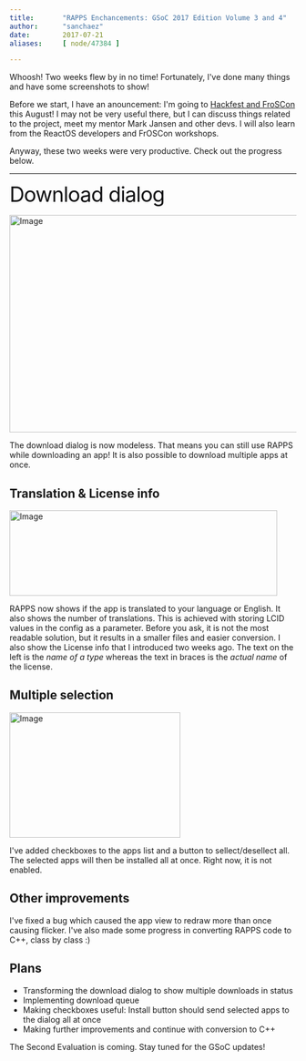 ```yaml
---
title:       "RAPPS Enchancements: GSoC 2017 Edition Volume 3 and 4"
author:      "sanchaez"
date:        2017-07-21
aliases:     [ node/47384 ]

---
```


<p>Whoosh! Two weeks flew by in no time! Fortunately, I've done many things and have some screenshots to show!</p>
<p>Before we start, I have an anouncement: I'm going to <a href="https://reactos.org/project-news/reactos-hackfest-2017-and-froscon17">Hackfest and FroSCon</a> this August! I may not be very useful there, but I can discuss things related to the project, meet my mentor Mark Jansen and other devs. I will also learn from the ReactOS developers and FrOSCon workshops. &nbsp;</p>
<p>Anyway, these two weeks were very productive. Check out the progress below.</p>
<p><!--break--></p>
<hr>
<p><span style="color: rgb(18, 18, 20); font-size: 2.6em; letter-spacing: -1px;">Download dialog</span></p>
<p><img alt="Image" class="imgp_img" height="382" src="/sites/default/files/imagepicker/51653/2017-07-21_20_28_23-rapps__Running__-_Microsoft_Visual_Studio.png" width="1168"></p>
<p>The download dialog is now modeless. That means you can still use RAPPS while downloading an app! It is also possible to download multiple apps at once.</p>
<h2>Translation &amp; License info</h2>
<p><img alt="Image" class="imgp_img" height="150" src="/sites/default/files/imagepicker/51653/2017-07-20_19_57_50-ReactOS_Applications_Manager.png" width="470"></p>
<p>RAPPS now shows if the app is translated to your language or English. It also shows the number of translations. This is achieved with storing LCID values in the config as a parameter. Before you ask, it is not the most readable solution, but it results in a smaller files and easier conversion. I also show the License info that I introduced two weeks ago. The text on the left is the <em>name of a type</em>&nbsp;whereas the text in braces is the<em> actual name</em> of the license.</p>
<h2>Multiple selection</h2>
<p><img alt="Image" class="imgp_img" height="220" src="/sites/default/files/imagepicker/51653/2017-07-20_19_21_15-ReactOS_Applications_Manager.png" width="300"></p>
<p>I've added checkboxes to the apps list and a button to sellect/desellect all. The selected apps will then be installed all at once. Right now, it is not enabled.</p>
<h2>Other improvements</h2>
<p>I've fixed a bug which caused the app view to redraw more than once causing flicker. I've also made some progress in converting RAPPS code to C++, class by class :)</p>
<h2>Plans</h2>
<ul>
	<li>Transforming the download dialog to show multiple downloads in status</li>
	<li>Implementing download queue</li>
	<li>Making checkboxes useful: Install button should send selected apps to the dialog all at once</li>
	<li>Making further improvements and continue with conversion to C++</li>
</ul>
<p>The Second Evaluation is coming. Stay tuned for the GSoC updates!</p>


